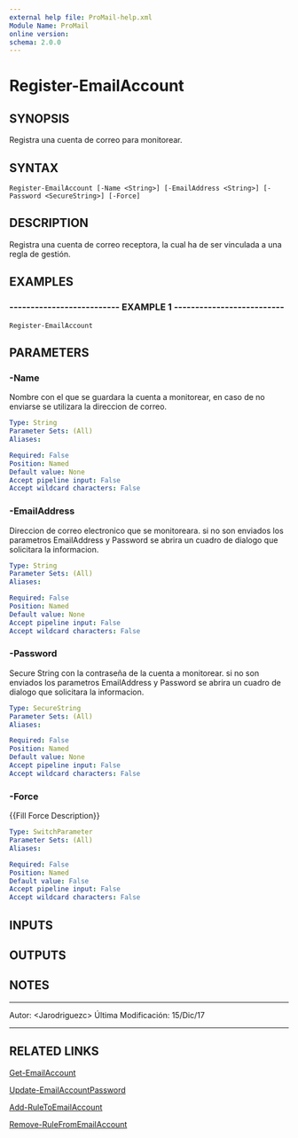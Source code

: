 ```yaml
---
external help file: ProMail-help.xml
Module Name: ProMail
online version: 
schema: 2.0.0
---
```


# Register-EmailAccount

## SYNOPSIS
Registra una cuenta de correo para monitorear.

## SYNTAX

```
Register-EmailAccount [-Name <String>] [-EmailAddress <String>] [-Password <SecureString>] [-Force]
```

## DESCRIPTION
Registra una cuenta de correo receptora, la cual ha de ser vinculada a una regla de gestión.

## EXAMPLES

### -------------------------- EXAMPLE 1 --------------------------
```
Register-EmailAccount
```

## PARAMETERS

### -Name
Nombre con el que se guardara la cuenta a monitorear, en caso de no enviarse se utilizara la direccion de correo.

```yaml
Type: String
Parameter Sets: (All)
Aliases: 

Required: False
Position: Named
Default value: None
Accept pipeline input: False
Accept wildcard characters: False
```

### -EmailAddress
Direccion de correo electronico que se monitoreara.
si no son enviados los parametros EmailAddress y Password se abrira un cuadro de dialogo que solicitara la informacion.

```yaml
Type: String
Parameter Sets: (All)
Aliases: 

Required: False
Position: Named
Default value: None
Accept pipeline input: False
Accept wildcard characters: False
```

### -Password
Secure String con la contraseña de la cuenta a monitorear. 
si no son enviados los parametros EmailAddress y Password se abrira un cuadro de dialogo que solicitara la informacion.

```yaml
Type: SecureString
Parameter Sets: (All)
Aliases: 

Required: False
Position: Named
Default value: None
Accept pipeline input: False
Accept wildcard characters: False
```

### -Force
{{Fill Force Description}}

```yaml
Type: SwitchParameter
Parameter Sets: (All)
Aliases: 

Required: False
Position: Named
Default value: False
Accept pipeline input: False
Accept wildcard characters: False
```

## INPUTS

## OUTPUTS

## NOTES
---------------------------------------------------------
Autor: \<Jarodriguezc\>
Última Modificación: 15/Dic/17

---------------------------------------------------------

## RELATED LINKS

[Get-EmailAccount](Get-EmailAccount.md)

[Update-EmailAccountPassword](Update-EmailAccountPassword.md)

[Add-RuleToEmailAccount](Add-RuleToEmailAccount.md)

[Remove-RuleFromEmailAccount](Remove-RuleFromEmailAccount.md)

